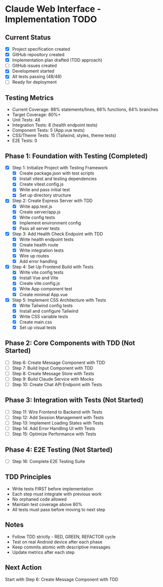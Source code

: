 # Claude Web Interface - Implementation TODO

## Current Status
- [x] Project specification created
- [x] GitHub repository created
- [x] Implementation plan drafted (TDD approach)
- [ ] GitHub issues created
- [x] Development started
- [x] All tests passing (48/48)
- [ ] Ready for deployment

## Testing Metrics
- Current Coverage: 88% statements/lines, 66% functions, 64% branches
- Target Coverage: 80%+
- Unit Tests: 48
- Integration Tests: 8 (health endpoint tests)
- Component Tests: 5 (App.vue tests)
- CSS/Theme Tests: 15 (Tailwind, styles, theme tests)
- E2E Tests: 0

## Phase 1: Foundation with Testing (Completed)
- [x] Step 1: Initialize Project with Testing Framework
  - [x] Create package.json with test scripts
  - [x] Install vitest and testing dependencies
  - [x] Create vitest.config.js
  - [x] Write and pass initial test
  - [x] Set up directory structure
  
- [x] Step 2: Create Express Server with TDD
  - [x] Write app.test.js
  - [x] Create server/app.js
  - [x] Write config tests
  - [x] Implement environment config
  - [x] Pass all server tests
  
- [x] Step 3: Add Health Check Endpoint with TDD
  - [x] Write health endpoint tests
  - [x] Create health route
  - [x] Write integration tests
  - [x] Wire up routes
  - [x] Add error handling
  
- [x] Step 4: Set Up Frontend Build with Tests
  - [x] Write vite config tests
  - [x] Install Vue and Vite
  - [x] Create vite.config.js
  - [x] Write App component test
  - [x] Create minimal App.vue
  
- [x] Step 5: Implement CSS Architecture with Tests
  - [x] Write Tailwind config tests
  - [x] Install and configure Tailwind
  - [x] Write CSS variable tests
  - [x] Create main.css
  - [x] Set up visual tests

## Phase 2: Core Components with TDD (Not Started)
- [ ] Step 6: Create Message Component with TDD
- [ ] Step 7: Build Input Component with TDD
- [ ] Step 8: Create Message Store with Tests
- [ ] Step 9: Build Claude Service with Mocks
- [ ] Step 10: Create Chat API Endpoint with Tests

## Phase 3: Integration with Tests (Not Started)
- [ ] Step 11: Wire Frontend to Backend with Tests
- [ ] Step 12: Add Session Management with Tests
- [ ] Step 13: Implement Loading States with Tests
- [ ] Step 14: Add Error Handling UI with Tests
- [ ] Step 15: Optimize Performance with Tests

## Phase 4: E2E Testing (Not Started)
- [ ] Step 16: Complete E2E Testing Suite

## TDD Principles
- Write tests FIRST before implementation
- Each step must integrate with previous work
- No orphaned code allowed
- Maintain test coverage above 80%
- All tests must pass before moving to next step

## Notes
- Follow TDD strictly - RED, GREEN, REFACTOR cycle
- Test on real Android device after each phase
- Keep commits atomic with descriptive messages
- Update metrics after each step

## Next Action
Start with Step 6: Create Message Component with TDD